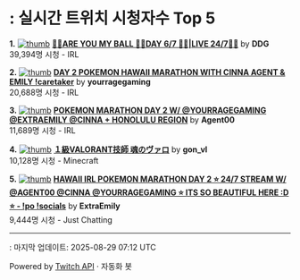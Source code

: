 # : 실시간 트위치 시청자수 Top 5

**1.** [![thumb](https://static-cdn.jtvnw.net/previews-ttv/live_user_ddg-320x180.jpg)](https://twitch.tv/DDG)
**[🏀💕ARE YOU MY BALL 🏀💕DAY 6/7 🏀💕|LIVE 24/7🏀💕](https://twitch.tv/DDG)** by **DDG**<br>39,394명 시청  - IRL

**2.** [![thumb](https://static-cdn.jtvnw.net/previews-ttv/live_user_yourragegaming-320x180.jpg)](https://twitch.tv/yourragegaming)
**[DAY 2 POKEMON HAWAII MARATHON WITH CINNA AGENT & EMILY !caretaker](https://twitch.tv/yourragegaming)** by **yourragegaming**<br>20,688명 시청  - IRL

**3.** [![thumb](https://static-cdn.jtvnw.net/previews-ttv/live_user_agent00-320x180.jpg)](https://twitch.tv/Agent00)
**[POKEMON MARATHON DAY 2 W/ @YOURRAGEGAMING @EXTRAEMILY @CINNA + HONOLULU REGION](https://twitch.tv/Agent00)** by **Agent00**<br>11,689명 시청  - IRL

**4.** [![thumb](https://static-cdn.jtvnw.net/previews-ttv/live_user_gon_vl-320x180.jpg)](https://twitch.tv/gon_vl)
**[１級VALORANT技師 魂のヴァロ](https://twitch.tv/gon_vl)** by **gon_vl**<br>10,128명 시청  - Minecraft

**5.** [![thumb](https://static-cdn.jtvnw.net/previews-ttv/live_user_extraemily-320x180.jpg)](https://twitch.tv/ExtraEmily)
**[HAWAII IRL POKEMON MARATHON DAY 2 ⭐️ 24/7 STREAM W/ @AGENT00 @CINNA @YOURRAGEGAMING ⭐️ ITS SO BEAUTIFUL HERE :D ⭐️ - !po !socials](https://twitch.tv/ExtraEmily)** by **ExtraEmily**<br>9,444명 시청  - Just Chatting


---
: 마지막 업데이트: 2025-08-29 07:12 UTC

Powered by [Twitch API](https://dev.twitch.tv/docs/api/reference) · 자동화 봇